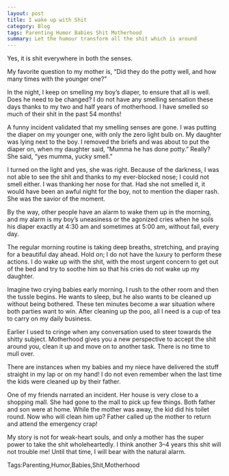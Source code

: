 ```yaml
---
layout: post
title: I wake up with Shit
category: Blog
tags: Parenting Humor Babies Shit Motherhood
summary: Let the humour transform all the shit which is around
---
```


Yes, it is shit everywhere in both the senses.

My favorite question to my mother is, “Did they do the potty well, and how many times with the younger one?”

In the night, I keep on smelling my boy’s diaper, to ensure that all is well. Does he need to be changed? I do not have any smelling sensation these days thanks to my two and half years of motherhood. I have smelled so much of their shit in the past 54 months!

A funny incident validated that my smelling senses are gone. I was putting the diaper on my younger one, with only the zero light bulb on. My daughter was lying next to the boy. I removed the briefs and was about to put the diaper on, when my daughter said, “Mumma he has done potty.” Really? She said, “yes mumma, yucky smell.”

I turned on the light and yes, she was right. Because of the darkness, I was not able to see the shit and thanks to my ever-blocked nose; I could not smell either. I was thanking her nose for that. Had she not smelled it, it would have been an awful night for the boy, not to mention the diaper rash. She was the savior of the moment.

By the way, other people have an alarm to wake them up in the morning, and my alarm is my boy’s uneasiness or the agonized cries when he soils his diaper exactly at 4:30 am and sometimes at 5:00 am, without fail, every day.

The regular morning routine is taking deep breaths, stretching, and praying for a beautiful day ahead. Hold on; I do not have the luxury to perform these actions. I do wake up with the shit, with the most urgent concern to get out of the bed and try to soothe him so that his cries do not wake up my daughter.

Imagine two crying babies early morning. I rush to the other room and then the tussle begins. He wants to sleep, but he also wants to be cleaned up without being bothered. These ten minutes become a war situation where both parties want to win. After cleaning up the poo, all I need is a cup of tea to carry on my daily business.

Earlier I used to cringe when any conversation used to steer towards the shitty subject. Motherhood gives you a new perspective to accept the shit around you, clean it up and move on to another task. There is no time to mull over.

There are instances when my babies and my niece have delivered the stuff straight in my lap or on my hand! I do not even remember when the last time the kids were cleaned up by their father.

One of my friends narrated an incident. Her house is very close to a shopping mall. She had gone to the mall to pick up few things. Both father and son were at home. While the mother was away, the kid did his toilet round. Now who will clean him up? Father called up the mother to return and attend the emergency crap!

My story is not for weak-heart souls, and only a mother has the super power to take the shit wholeheartedly. I think another 3–4 years this shit will not trouble me! Until that time, I will bear with the natural alarm.

Tags:Parenting,Humor,Babies,Shit,Motherhood
